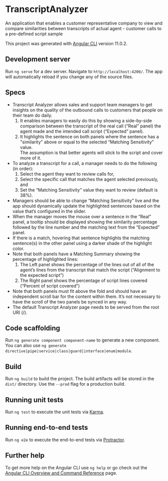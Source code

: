 # TranscriptAnalyzer

An application that enables a customer representative company to view and compare similarities between transcripts of actual agent - customer calls to a pre-defined script sample

This project was generated with [Angular CLI](https://github.com/angular/angular-cli) version 11.0.2.

## Development server

Run `ng serve` for a dev server. Navigate to `http://localhost:4200/`. The app will automatically reload if you change any of the source files.

## Specs
- Transcript Analyzer allows sales and support team managers to get insights on the quality of the outbound calls to customers that people on their team do daily.  
  1. It enables managers to easily do this by showing a side-by-side comparison between the transcript of the real call (“Real” panel) the agent made and the intended call script (“Expected” panel).
  2. It highlights the sentence on both panels where the sentence has a "similarity" above or equal to the selected “Matching Sensitivity” value.  
The assumption is that better agents will stick to the script and cover more of it.
- To analyze a transcript for a call, a manager needs to do the following (in order):  
  1. Select the agent they want to review calls for,
  2. Select the specific call that matches the agent selected previously, and
  3. Set the “Matching Sensitivity” value they want to review (default is 38%).
- Managers should be able to change “Matching Sensitivity” live and the app should dynamically update the highlighted sentences based on the value that’s configured in the slider.
- When the manager moves the mouse over a sentence in the “Real” panel, a tooltip should be displayed showing the similarity percentage followed by the line number and the matching text from the “Expected” panel.
- If there is a match, hovering that sentence highlights the matching sentence(s) in the other panel using a darker shade of the highlight color.
- Note that both panels have a Matching Summary showing the percentage of highlighted lines:
  1. The Left panel shows the percentage of the lines out of all of the agent’s lines from the transcript that match the script (“Alignment to the expected script”)
  2. The Right panel shows the percentage of script lines covered  (“Percent of script covered”)
- Note that both panels must fit above the fold and should have an independent scroll bar for the content within them. It’s not necessary to have the scroll of the two panels be synced in any way.
- The default Transcript Analyzer page needs to be served from the root URI (/).

## Code scaffolding

Run `ng generate component component-name` to generate a new component. You can also use `ng generate directive|pipe|service|class|guard|interface|enum|module`.

## Build

Run `ng build` to build the project. The build artifacts will be stored in the `dist/` directory. Use the `--prod` flag for a production build.

## Running unit tests

Run `ng test` to execute the unit tests via [Karma](https://karma-runner.github.io).

## Running end-to-end tests

Run `ng e2e` to execute the end-to-end tests via [Protractor](http://www.protractortest.org/).

## Further help

To get more help on the Angular CLI use `ng help` or go check out the [Angular CLI Overview and Command Reference](https://angular.io/cli) page.
